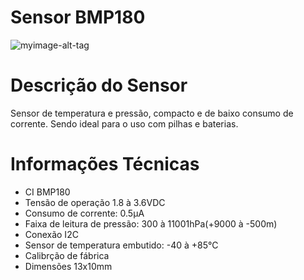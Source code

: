 # Sensor BMP180
![myimage-alt-tag](https://github.com/ItabirAr/CITinova-ITABIRAR/issues/1#issue-1583242047)

# Descrição do Sensor
Sensor de temperatura e pressão, compacto e de baixo consumo de corrente. Sendo ideal para o uso com pilhas e baterias.

<h1> Informações Técnicas </h1>
	
<ul>
	<li>CI BMP180</li>
	<li>Tensão de operação 1.8 à 3.6VDC</li>
	<li>Consumo de corrente: 0.5µA</li>
	<li>Faixa de leitura de pressão: 300 à 11001hPa(+9000 à -500m)</li>
	<li>Conexão I2C</li>
	<li>Sensor de temperatura embutido: -40 à +85°C</li>
	<li>Calibrção de fábrica</li>
	<li>Dimensões 13x10mm</li>
<ul>